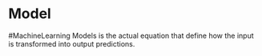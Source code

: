 # Model

#MachineLearning 
Models is the actual equation that define how the input is transformed into output predictions. 